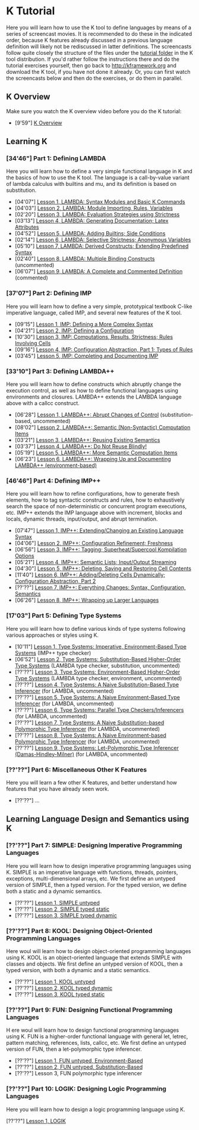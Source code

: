 # K Tutorial

Here you will learn how to use the K tool to define languages by means of a series of screencast movies. It is recommended to do these in the indicated order, because K features already discussed in a previous language definition will likely not be rediscussed in latter definitions. The screencasts follow quite closely the structure of the files under the [tutorial folder](https://github.com/kframework/k/tree/master/k-distribution/tutorial) in the K tool distribution. If you'd rather follow the instructions there and do the tutorial exercises yourself, then go back to http://kframework.org and download the K tool, if you have not done it already. Or, you can first watch the screencasts below and then do the exercises, or do them in parallel.

## K Overview

Make sure you watch the K overview video before you do the K tutorial:

- [9'59"] [K Overview](./overview.md)

## Learning K

### [34'46"]   Part 1: Defining LAMBDA

Here you will learn how to define a very simple functional language in K and the basics of how to use the K tool. The language is a call-by-value variant of lambda calculus with builtins and mu, and its definition is based on substitution.

- [04'07"]   [Lesson 1, LAMBDA: Syntax Modules and Basic K Commands](./tutorial/1_k/1_lambda/lesson_1/README.html)
- [04'03"]   [Lesson 2, LAMBDA: Module Importing, Rules, Variables](./tutorial/1_k/1_lambda/lesson_2/README.html)
- [02'20"]   [Lesson 3, LAMBDA: Evaluation Strategies using Strictness](./tutorial/1_k/1_lambda/lesson_3/README.html)
- [03'13"]   [Lesson 4, LAMBDA: Generating Documentation; Latex Attributes](./tutorial/1_k/1_lambda/lesson_4/README.html)
- [04'52"]   [Lesson 5, LAMBDA: Adding Builtins; Side Conditions](./tutorial/1_k/1_lambda/lesson_5/README.html)
- [02'14"]   [Lesson 6, LAMBDA: Selective Strictness; Anonymous Variables](./tutorial/1_k/1_lambda/lesson_6/README.html)
- [05'10"]   [Lesson 7, LAMBDA: Derived Constructs; Extending Predefined Syntax](./tutorial/1_k/1_lambda/lesson_7/README.html)
- [02'40"]   [Lesson 8, LAMBDA: Multiple Binding Constructs](./tutorial/1_k/1_lambda/lesson_8/README.html) (uncommented)
- [06'07"]   [Lesson 9, LAMBDA: A Complete and Commented Definition](./tutorial/1_k/1_lambda/lesson_9/README.html) (commented)

###  [37'07"]   Part 2: Defining IMP

Here you will learn how to define a very simple, prototypical textbook C-like imperative language, called IMP, and several new features of the K tool.

- [09'15"]   [Lesson 1, IMP: Defining a More Complex Syntax](./tutorial/1_k/2_imp/lesson_1/README.html)
- [04'21"]   [Lesson 2, IMP: Defining a Configuration](./tutorial/1_k/2_imp/lesson_2/README.html)
- [10'30"]   [Lesson 3, IMP: Computations, Results, Strictness; Rules Involving Cells](./tutorial/1_k/2_imp/lesson_3/README.html)
- [09'16"]   [Lesson 4, IMP: Configuration Abstraction, Part 1; Types of Rules](./tutorial/1_k/2_imp/lesson_4/README.html)
- [03'45"]   [Lesson 5, IMP: Completing and Documenting IMP](./tutorial/1_k/2_imp/lesson_5/README.html)

### [33'10"]   Part 3: Defining LAMBDA++

Here you will learn how to define constructs which abruptly change the execution control, as well as how to define functional languages using environments and closures. LAMBDA++ extends the LAMBDA language above with a callcc construct.

- [06'28"]   [Lesson 1, LAMBDA++: Abrupt Changes of Control](./tutorial/1_k/3_lambda++/lesson_1/README.html) (substitution-based, uncommented)
- [08'02"]   [Lesson 2, LAMBDA++: Semantic (Non-Syntactic) Computation Items](./tutorial/1_k/3_lambda++/lesson_2/README.html)
- [03'21"]   [Lesson 3, LAMBDA++: Reusing Existing Semantics](./tutorial/1_k/3_lambda++/lesson_3/README.html)
- [03'37"]   [Lesson 4, LAMBDA++: Do Not Reuse Blindly!](./tutorial/1_k/3_lambda++/lesson_4/README.html)
- [05'19"]   [Lesson 5, LAMBDA++: More Semantic Computation Items](./tutorial/1_k/3_lambda++/lesson_5/README.html)
- [06'23"]   [Lesson 6, LAMBDA++: Wrapping Up and Documenting LAMBDA++ (environment-based)](./tutorial/1_k/3_lambda++/lesson_6/README.html)


### [46'46"]   Part 4: Defining IMP++

Here you will learn how to refine configurations, how to generate fresh elements, how to tag syntactic constructs and rules, how to exhaustively search the space of non-deterministic or concurrent program executions, etc. IMP++ extends the IMP language above with increment, blocks and locals, dynamic threads, input/output, and abrupt termination.

- [07'47"]   [Lesson 1, IMP++: Extending/Changing an Existing Language Syntax](./tutorial/1_k/4_imp++/lesson_1/README.html)
- [04'06"]   [Lesson 2, IMP++: Configuration Refinement; Freshness](./tutorial/1_k/4_imp++/lesson_2/README.html)
- [06'56"]   [Lesson 3, IMP++: Tagging; Superheat/Supercool Kompilation Options](./tutorial/1_k/4_imp++/lesson_3/README.html)
- [05'21"]   [Lesson 4, IMP++: Semantic Lists; Input/Output Streaming](./tutorial/1_k/4_imp++/lesson_4/README.html)
- [04'30"]   [Lesson 5, IMP++: Deleting, Saving and Restoring Cell Contents](./tutorial/1_k/4_imp++/lesson_5/README.html)
- [11'40"]   [Lesson 6, IMP++: Adding/Deleting Cells Dynamically; Configuration Abstraction, Part 2](./tutorial/1_k/4_imp++/lesson_6/README.html)
- [??'??"]   [Lesson 7, IMP++: Everything Changes: Syntax, Configuration, Semantics](./tutorial/1_k/4_imp++/lesson_7/README.html)
- [06'26"]   [Lesson 8, IMP++: Wrapping up Larger Languages](./tutorial/1_k/4_imp++/lesson_8/README.html)

### [17'03"]   Part 5: Defining Type Systems

Here you will learn how to define various kinds of type systems following various approaches or styles using K.

- [10'11"]   [Lesson 1, Type Systems: Imperative, Environment-Based Type Systems](./tutorial/1_k/5_types/lesson_1/README.html) (IMP++ type checker)
- [06'52"]   [Lesson 2, Type Systems: Substitution-Based Higher-Order Type Systems](./tutorial/1_k/5_types/lesson_2/README.html) (LAMBDA type checker, substitution, uncommented)
- [??'??"]   [Lesson 3, Type Systems: Environment-Based Higher-Order Type Systems](./tutorial/1_k/5_types/lesson_3/README.html) (LAMBDA type checker, environment, uncommented)
- [??'??"]   [Lesson 4, Type Systems: A Naive Substitution-Based Type Inferencer](./tutorial/1_k/5_types/lesson_4/README.html) (for LAMBDA, uncommented)
- [??'??"]   [Lesson 5, Type Systems: A Naive Environment-Based Type Inferencer](./tutorial/1_k/5_types/lesson_5/README.html) (for LAMBDA, uncommented)
- [??'??"]   [Lesson 6, Type Systems: Parallel Type Checkers/Inferencers](./tutorial/1_k/5_types/lesson_6/README.html) (for LAMBDA, uncommented)
- [??'??"]   [Lesson 7, Type Systems: A Naive Substitution-based Polymorphic Type Inferencer](./tutorial/1_k/5_types/lesson_7/README.html) (for LAMBDA, uncommented)
- [??'??"]   [Lesson 8, Type Systems: A Naive Environment-based Polymorphic Type Inferencer](./tutorial/1_k/5_types/lesson_8/README.html) (for LAMBDA, uncommented)
- [??'??"]   [Lesson 9, Type Systems: Let-Polymorphic Type Inferencer (Damas-Hindley-Milner)](./tutorial/1_k/5_types/lesson_9/README.html) (for LAMBDA, uncommented)

### [??'??"]   Part 6: Miscellaneous Other K Features

Here you will learn a few other K features, and better understand how features that you have already seen work.

- [??'??"]   ...

## Learning Language Design and Semantics using K

### [??'??"]   Part 7: SIMPLE: Designing Imperative Programming Languages

Here you will learn how to design imperative programming languages using K. SIMPLE is an imperative language with functions, threads, pointers, exceptions, multi-dimensional arrays, etc. We first define an untyped version of SIMPLE, then a typed version. For the typed version, we define both a static and a dynamic semantics.

- [??'??"]   [Lesson 1, SIMPLE untyped](./tutorial/2_languages/1_simple/1_untyped/simple-untyped.html)
- [??'??"]   [Lesson 2, SIMPLE typed static](./tutorial/2_languages/1_simple/2_typed/1_static/simple-typed-static.html)
- [??'??"]   [Lesson 3, SIMPLE typed dynamic](./tutorial/2_languages/1_simple/2_typed/2_dynamic/simple-typed-dynamic.html)

###  [??'??"]   Part 8: KOOL: Designing Object-Oriented Programming Languages

Here woul will learn how to design object-oriented programming languages using K. KOOL is an object-oriented language that extends SIMPLE with classes and objects. We first define an untyped version of KOOL, then a typed version, with both a dynamic and a static semantics.

- [??'??"]   [Lesson 1, KOOL untyped](./tutorial/2_languages/2_kool/1_untyped/kool-untyped.html)
- [??'??"]   [Lesson 2, KOOL typed dynamic](./tutorial/2_languages/2_kool/2_typed/1_dynamic/kool-typed-dynamic.html)
- [??'??"]   [Lesson 3, KOOL typed static](./tutorial/2_languages/2_kool/2_typed/2_static/kool-typed-static.html)

### [??'??"]   Part 9: FUN: Designing Functional Programming Languages
H
ere woul will learn how to design functional programming languages using K. FUN is a higher-order functional language with general let, letrec, pattern matching, references, lists, callcc, etc. We first define an untyped version of FUN, then a let-polymorphic type inferencer.

- [??'??"]   [Lesson 1, FUN untyped, Environment-Based](./tutorial/2_languages/3_fun/1_untyped/1_environment/fun-untyped.html)
- [??'??"]   [Lesson 2, FUN untyped, Substitution-Based](./tutorial/2_languages/3_fun/1_untyped/2_substitution/fun-untyped.html)
- [??'??"]   Lesson 3, FUN polymorphic type inferencer

### [??'??"]   Part 10: LOGIK: Designing Logic Programming Languages

Here you will learn how to design a logic programming language using K.

[??'??"]   [Lesson 1, LOGIK](./tutorial/2_languages/4_logik/basic/logik.html)